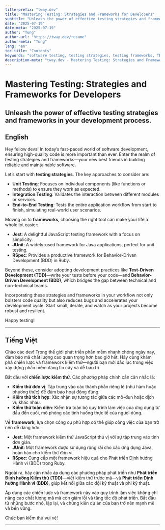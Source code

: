 ```yaml
---
title-prefix: "tway.dev"
title: "Mastering Testing: Strategies and Frameworks for Developers"
subtitle: "Unleash the power of effective testing strategies and frameworks in your development process."
date: "2025-07-19"
date-meta: "2025-07-19"
author: "Tung"
author-url: "https://tway.dev/resume"
author-meta: "Tung"
lang: "en"
toc-title: "Contents"
keywords: "software testing, testing strategies, testing frameworks, TDD, BDD, unit testing"
description-meta: "tway.dev - Mastering Testing: Strategies and Frameworks for Developers - Unleash the power of effective testing strategies and frameworks in your development process."
---
```


# Mastering Testing: Strategies and Frameworks for Developers
## Unleash the power of effective testing strategies and frameworks in your development process.

## English
Hey fellow devs! In today’s fast-paced world of software development, ensuring high-quality code is more important than ever. Enter the realm of testing strategies and frameworks—your new best friends in building reliable and maintainable software.

Let’s start with **testing strategies**. The key approaches to consider are:

- **Unit Testing**: Focuses on individual components (like functions or methods) to ensure they work as expected.
- **Integration Testing**: Validates the interaction between different modules or services.
- **End-to-End Testing**: Tests the entire application workflow from start to finish, simulating real-world user scenarios.

Moving on to **frameworks**, choosing the right tool can make your life a whole lot easier:

- **Jest**: A delightful JavaScript testing framework with a focus on simplicity.
- **JUnit**: A widely-used framework for Java applications, perfect for unit testing.
- **RSpec**: Provides a productive framework for Behavior-Driven Development (BDD) in Ruby.

Beyond these, consider adopting development practices like **Test-Driven Development (TDD)**—write your tests before your code—and **Behavior-Driven Development (BDD)**, which bridges the gap between technical and non-technical teams.

Incorporating these strategies and frameworks in your workflow not only bolsters code quality but also reduces bugs and accelerates your development cycle. Start small, iterate, and watch as your projects become robust and resilient.

Happy testing!

---

## Tiếng Việt
Chào các dev! Trong thế giới phát triển phần mềm nhanh chóng ngày nay, đảm bảo mã chất lượng cao quan trọng hơn bao giờ hết. Hãy cùng khám phá chiến lược và framework kiểm thử—người bạn mới đắc lực trong việc xây dựng phần mềm đáng tin cậy và dễ bảo trì.

Bắt đầu với **chiến lược kiểm thử**. Các phương pháp chính cần cân nhắc là:

- **Kiểm thử đơn vị**: Tập trung vào các thành phần riêng lẻ (như hàm hoặc phương thức) để đảm bảo hoạt động đúng.
- **Kiểm thử tích hợp**: Xác nhận sự tương tác giữa các mô-đun hoặc dịch vụ khác nhau.
- **Kiểm thử toàn diện**: Kiểm tra toàn bộ quy trình làm việc của ứng dụng từ đầu đến cuối, mô phỏng các tình huống thực tế của người dùng.

Về **framework**, lựa chọn công cụ phù hợp có thể giúp công việc của bạn trở nên dễ dàng hơn:

- **Jest**: Một framework kiểm thử JavaScript thú vị với sự tập trung vào tính đơn giản.
- **JUnit**: Một framework được sử dụng rộng rãi cho các ứng dụng Java, hoàn hảo cho kiểm thử đơn vị.
- **RSpec**: Cung cấp một framework hiệu quả cho Phát triển Định hướng Hành vi (BDD) trong Ruby.

Ngoài ra, hãy cân nhắc áp dụng các phương pháp phát triển như **Phát triển Định hướng Kiểm thử (TDD)**—viết kiểm thử trước mã—và **Phát triển Định hướng Hành vi (BDD)**, giúp kết nối giữa các đội kỹ thuật và phi kỹ thuật.

Áp dụng các chiến lược và framework này vào quy trình làm việc không chỉ nâng cao chất lượng mã mà còn giảm lỗi và tăng tốc độ phát triển. Bắt đầu từ những bước nhỏ, lặp lại, và chứng kiến dự án của bạn trở nên mạnh mẽ và bền vững.

Chúc bạn kiểm thử vui vẻ!

---